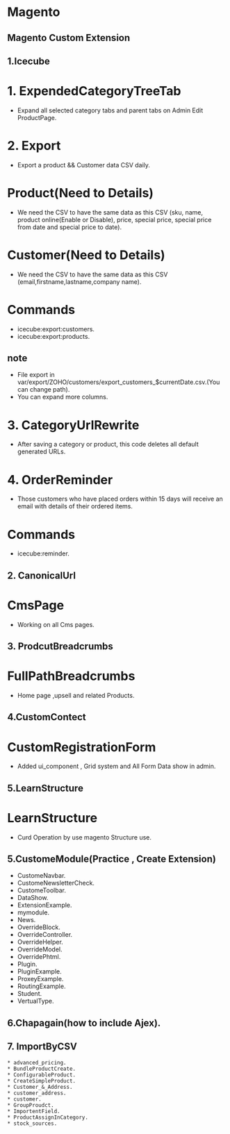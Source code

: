 # Magento

## Magento Custom Extension

## 1.Icecube
# 1. ExpendedCategoryTreeTab 
 *  Expand all selected category tabs and parent tabs on Admin Edit ProductPage.

# 2. Export 
 *  Export a product && Customer data  CSV daily.
 # Product(Need to Details)
   * We need the CSV to have the same data as this CSV (sku, name, product online(Enable or Disable), price, special price, special price from date and special price to date).
 # Customer(Need to Details)
  * We need the CSV to have the same data as this CSV (email,firstname,lastname,company name).
 # Commands
  * icecube:export:customers.
  * icecube:export:products.
  ## note 
   * File export in  var/export/ZOHO/customers/export_customers_$currentDate.csv.(You can change path).
   * You can expand more columns.
  # 3. CategoryUrlRewrite 
  *  After saving a category or product, this code deletes all default generated URLs. 
  # 4. OrderReminder 
  *  Those customers who have placed orders within 15 days will receive an email with details of their  ordered items.
 # Commands 
  * icecube:reminder.


 ## 2. CanonicalUrl
 # CmsPage
 * Working  on  all Cms pages.

 ## 3. ProdcutBreadcrumbs
 # FullPathBreadcrumbs
 * Home page ,upsell and related  Products.

 ## 4.CustomContect
 # CustomRegistrationForm
  * Added ui_component , Grid system  and All Form Data show in admin.

 ## 5.LearnStructure
  # LearnStructure
  * Curd Operation by use  magento Structure use. 

  ## 5.CustomeModule(Practice , Create Extension)
   * CustomeNavbar.
   * CustomeNewsletterCheck.
   * CustomeToolbar.
   * DataShow.
   * ExtensionExample.
   * mymodule.
   * News.
   * OverrideBlock.
   * OverrideController.
   * OverrideHelper.
   * OverrideModel.
   * OverridePhtml.
   * Plugin.
   * PluginExample.
   * ProxeyExample.
   * RoutingExample.
   * Student.
   * VertualType.

  ## 6.Chapagain(how to include Ajex). 

  ## 7. ImportByCSV
    * advanced_pricing.
    * BundleProductCreate.
    * ConfigurableProduct.
    * CreateSimpleProduct.
    * Customer_&_Address.
    * customer_address.
    * customer.
    * GroupProudct.
    * ImportentField.
    * ProductAssignInCategory.
    * stock_sources.





   

    

   